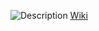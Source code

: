 
![Description](https://en.wikipedia.org/wiki/Lissajous_curve#/media/File:Lissajous_phase.svg)
[Wiki](https://en.wikipedia.org/wiki/Lissajous_curve)


